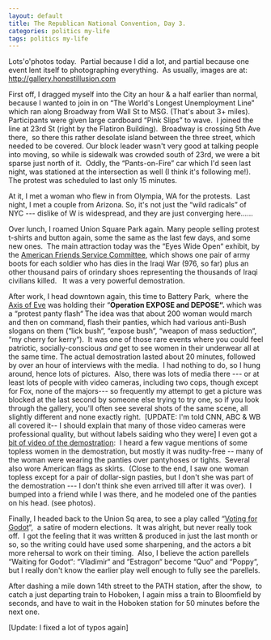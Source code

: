 ```yaml
---
layout: default
title: The Republican National Convention, Day 3.
categories: politics my-life
tags: politics my-life
---
```

<P>Lots'o'photos today.  Partial because I did a lot, and partial because one event lent itself to photographing everything.  As usually, images are at: <A href="http://gallery.honestillusion.com">http://gallery.honestillusion.com</A></P>
<P>First off, I dragged myself into the City an hour & a half earlier than normal, because I wanted to join in on &#8220;The World's Longest Unemployment Line" which ran along Broadway from Wall St to MSG. (That's about 3+ miles).  Participants were given large cardboard &#8220;Pink Slips&#8221; to wave.  I joined the line at 23rd St (right by the Flatiron Building).  Broadway is crossing 5th Ave there,  so there this rather desolate island between the three street, which needed to be covered. Our block leader wasn't very good at talking people into moving, so while is sidewalk was crowded south of 23rd, we were a bit sparse just north of it.  Oddly, the &#8220;Pants-on-Fire&#8221; car which I'd seen last night, was stationed at the intersection as well (I think it's following me!).  The protest was scheduled to last only 15 minutes.  </P>
<P>At it, I met a woman who flew in from Olympia, WA for the protests.  Last night, I met a couple from Arizona. So, it's not just the &#8220;wild radicals&#8221; of NYC --- dislike of W is widespread, and they are just converging here......</P>
<P>Over lunch, I roamed Union Square Park again. Many people selling protest t-shirts and button again, some the same as the last few days, and some new ones.  The main attraction today was the &#8220;Eyes Wide Open&#8220; exhibit, by the <A href="http://www.afsc.org">American Friends Service Committee</A>, which shows one pair of army boots for each soldier who has dies in the Iraqi War (976, so far) plus an other thousand pairs of orindary shoes representing the thousands of Iraqi civilians killed.   It was a very powerful demostration.</P>
<P>After work, I head downtown again, this time to Battery Park,  where the <A href="http://www.axisofeve.org">Axis of Eve</A> was holding their &#8220;<STRONG>Operation EXPOSE and DEPOSE&#8220;. </STRONG>which was a &#8220;protest panty flash&#8220;<STRONG> </STRONG>The idea was that about 200 woman would march and then on command, flash their panties, which had various anti-Bush slogans on them (&#8220;lick bush&#8220;, &#8220;expose bush&#8220;, &#8220;weapon of mass seduction&#8220;, &#8220;my cherry for kerry&#8220;).  It was one of those rare events where you could feel patriotic, socially-conscious <EM>and </EM>get to see women in their underwear all at the same time. The actual demostration lasted about 20 minutes, followed by over an hour of interviews with the media.  I had nothing to do, so I hung around, hence lots of pictures.  Also, there was lots of media there --- or at least lots of people with video cameras, including two cops, though except for Fox, none of the majors--- so frequently my attempt to get a picture was blocked at the last second by someone else trying to try one, so if you look through the gallery, you'll often see several shots of the same scene, all slightly different and none exactly right.  [UPDATE: I'm told CNN, ABC & WB all covered it-- I should explain that many of those video cameras were professional quality, but without labels saiding who they were] I even got a <A href="http://www.honestillusion.com/Images/AxisOfEve.mpeg">bit of video of the demostration</A>:  I heard a few vague mentions of some topless women in the demostration, but mostly it was nudity-free -- many of the woman were wearing the panties over pantyhoses or tights.  Several also wore American flags as skirts.  (Close to the end, I saw one woman topless except for a pair of dollar-sign pasties, but I don't she was part of the demostration --- I don't think she even arrived till after it was over).  I bumped into a friend while I was there, and he modeled one of the panties on his head. (see photos).</P>
<P>Finally, I headed back to the Union Sq area, to see a play called &#8220;<A href="http://www.votingforgodot.com">Voting for Godot</A>&#8220;,  a satire of modern elections.  It was alright, but never really took off.  I got the feeling that it was written & produced in just the last month or so, so the writing could have used some sharpening, and the actors a bit more rehersal to work on their timing.  Also, I believe the action parellels &#8220;Waiting for Godot&#8220;: &#8220;<SPAN class=chap_body_bold>Vladimir&#8220; and &#8220;<SPAN class=chap_body_bold>Estragon&#8220; become &#8220;Quo&#8220; and &#8220;Poppy&#8220;, but I really don't know the earlier play well enough to fully see the parellels.</SPAN></SPAN></P>
<P>After dashing a mile down 14th street to the PATH station, after the show,  to catch a just departing train to Hoboken, I again miss a train to Bloomfield by seconds, and have to wait in the Hoboken station for 50 minutes before the next one.</P>
<P>[Update: I fixed a lot of typos again]</P>